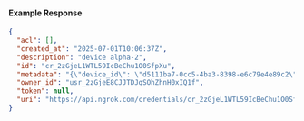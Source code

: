 <!-- Code generated for API Clients. DO NOT EDIT. -->

#### Example Response

```json
{
  "acl": [],
  "created_at": "2025-07-01T10:06:37Z",
  "description": "device alpha-2",
  "id": "cr_2zGjeL1WTL59IcBeChu1O0SfpXu",
  "metadata": "{\"device_id\": \"d5111ba7-0cc5-4ba3-8398-e6c79e4e89c2\"}",
  "owner_id": "usr_2zGjeE8CJJTDJqSOhZhnH0xIQ1f",
  "token": null,
  "uri": "https://api.ngrok.com/credentials/cr_2zGjeL1WTL59IcBeChu1O0SfpXu"
}
```
